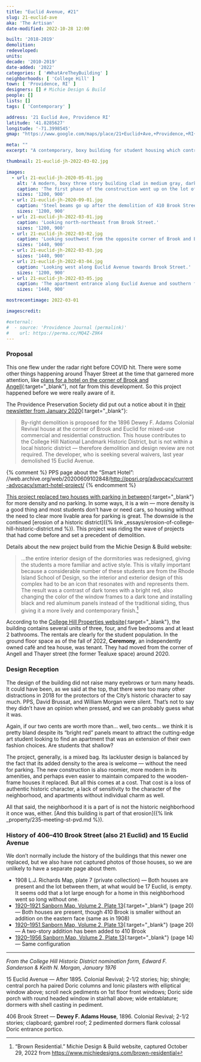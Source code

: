 ```yaml
---
title: "Euclid Avenue, #21"
slug: 21-euclid-ave
aka: 'The Artisan'
date-modified: 2022-10-28 12:00

built: '2018-2019'
demolition:
redeveloped:
units:
decade: '2010-2019'
date-added: '2022'
categories: [ '#WhatAreTheyBuilding' ]
neighborhoods: [ 'College Hill' ]
town: [ 'Providence, RI' ]
designers: [] # Michie Design & Build
people: []
lists: []
tags: [ 'Contemporary' ]

address: '21 Euclid Ave, Providence RI'
latitude: '41.8285627'
longitude: '-71.3998545'
gmap: "https://www.google.com/maps/place/21+Euclid+Ave,+Providence,+RI+02906/@41.8285627,-71.3998545,18z/data=!4m5!3m4!1s0x89e445249e6eca93:0x6ceff37cc15832da!8m2!3d41.8285627!4d-71.3998545"

meta: ""
excerpt: "A contemporary, boxy building for student housing which contributes to the erosion of what was once an intact historic district"

thumbnail: 21-euclid-jh-2022-03-02.jpg

images:
  - url: 21-euclid-jh-2020-05-01.jpg
    alt: 'A modern, boxy three story building clad in medium gray, dark grey, and red flat panel siding. Windows are modern casements and ground floor retail activates the corner of Brook and Euclid streets. An entrance for the apartments is on Euclid.'
    caption: 'The first phase of the construction went up on the lot of the former 15 Euclid Avenue, butting up against 406–410 Brook Street.'
    sizes: '1200, 900'
  - url: 21-euclid-jh-2020-09-01.jpg
    caption: 'Steel beams go up after the demolition of 410 Brook Street for phase 2 of the 21 Euclid project.'
    sizes: '1200, 900'
  - url: 21-euclid-jh-2022-03-01.jpg
    caption: 'Looking north-northeast from Brook Street.'
    sizes: '1200, 900'
  - url: 21-euclid-jh-2022-03-02.jpg
    caption: 'Looking southwest from the opposite corner of Brook and Euclid.'
    sizes: '1440, 900'
  - url: 21-euclid-jh-2022-03-03.jpg
    sizes: '1440, 900'
  - url: 21-euclid-jh-2022-03-04.jpg
    caption: 'Looking west along Euclid Avenue towards Brook Street.'
    sizes: '1200, 900'
  - url: 21-euclid-jh-2022-03-05.jpg
    caption: 'The apartment entrance along Euclid Avenue and southern façade.'
    sizes: '1440, 900'

mostrecentimage: 2022-03-01

imagescredit:

#external:
#  - source: 'Providence Journal (permalink)'
#    url: https://perma.cc/MQ4Z-Z9K4
---
```


### Proposal

This one flew under the radar right before COVID hit. There were some other things happening around Thayer Street at the time that garnered more attention, like [plans for a hotel on the corner of Brook and Angell](//www.golocalprov.com/business/angell-street-hotel-is-anything-but-smart-architecture-critic-will-morgan){:target="_blank"}, not far from this development. So this project happened before we were really aware of it. 

The Providence Preservation Society did put out a notice about it in [their newsletter from January 2020](//myemail.constantcontact.com/January-Advocacy-Alert--Our-Streets-PVD--CPC--Advocacy-Week.html?soid=1102165220207&aid=-AahbwFvxJo){:target="_blank"}:

> By-right demolition is proposed for the 1896 Dewey F. Adams Colonial Revival house at the corner of Brook and Euclid for mixed-use commercial and residential construction. This house contributes to the College Hill National Landmark Historic District, but is not within a local historic district — therefore demolition and design review are not required. The developer, who is seeking several waivers, last year demolished 15 Euclid Avenue. 

{% comment %}
PPS page about the “Smart Hotel”: //web.archive.org/web/20200609102848/http://ppsri.org/advocacy/current-advocacy/smart-hotel-project/
{% endcomment %}

[This project replaced two houses with parking in between](//www.google.com/maps/place/21+Euclid+Ave,+Providence,+RI+02906/@41.8287285,-71.399686,3a,90y,211.83h,92.64t/data=!3m7!1e1!3m5!1s5Lga-cIHyvwc38PJd7AxKg!2e0!5s20170901T000000!7i13312!8i6656!4m13!1m7!3m6!1s0x89e445249e6eca93:0x6ceff37cc15832da!2s21+Euclid+Ave,+Providence,+RI+02906!3b1!8m2!3d41.8285627!4d-71.3998545!3m4!1s0x89e445249e6eca93:0x6ceff37cc15832da!8m2!3d41.8285627!4d-71.3998545){:target="_blank"} for more density and no parking. In some ways, it is a win — more density is a good thing and most students don’t have or need cars, so housing without the need to clear more livable area for parking is great. The downside is the continued [erosion of a historic district]({% link _essays/erosion-of-college-hill-historic-district.md %}). This project was riding the wave of projects that had come before and set a precedent of demolition. 

Details about the new project build from the Michie Design & Build website: 

> …the entire interior design of the dormitories was redesigned, giving the students a more familiar and active style. This is vitally important because a considerable number of these students are from the Rhode Island School of Design, so the interior and exterior design of this complex had to be an icon that resonates with and represents them. The result was a contrast of dark tones with a bright red, also changing the color of the window frames to a dark tone and installing black and red aluminum panels instead of the traditional siding, thus giving it a more lively and contemporary finish.[^1]

[^1]: “Brown Residential.” Michie Design & Build website, captured October 29, 2022 from https://www.michiedesigns.com/brown-residential

According to the [College Hill Properties website](//college-hill.com){:target="_blank"}, the building contains several units of three, four, and five bedrooms and at least 2 bathrooms. The rentals are clearly for the student population. In the ground floor space as of the fall of 2022, **Ceremony**, an independently owned café and tea house, was tenant. They had moved from the corner of Angell and Thayer street (the former Tealuxe space) around 2020. 


### Design Reception

The design of the building did not raise many eyebrows or turn many heads. It could have been, as we said at the top, that there were too many other distractions in 2018 for the protectors of the City’s historic character to say much. PPS, David Brussat, and William Morgan were silent. That’s not to say they didn’t have an opinion when pressed, and we can probably guess what it was.

Again, if our two cents are worth more than… well, two cents… we think it is pretty bland despite its “bright red” panels meant to attract the cutting-edge art student looking to find an apartment that was an extension of their own fashion choices. Are students that shallow?

The project, generally, is a mixed bag. Its lackluster design is balanced by the fact that its added density to the area is welcome — without the need for parking. The new construction is also roomier, more modern in its amenities, and perhaps even easier to maintain compared to the wooden-frame houses it replaced. But all this comes at a cost. That cost is a loss of authentic historic character, a lack of sensitivity to the character of the neighborhood, and apartments without individual charm as well.

All that said, the neighborhood it is a part of is not the historic neighborhood it once was, either. [And this building is part of that erosion]({% link _property/235-meeting-st-pvd.md %}).


### History of 406–410 Brook Street (also 21 Euclid) and 15 Euclid Avenue

We don’t normally include the history of the buildings that this newer one replaced, but we also have not captured photos of those houses, so we are unlikely to have a separate page about them. 

+ 1908 L.J. Richards Map, plate 7 (private collection) — Both houses are present and the lot between them, at what would be 17 Euclid, is empty. It seems odd that a lot large enough for a home in this neighborhood went so long without one. 
+ [1920–1921 Sanborn Map, Volume 2, Plate 13](http://hdl.loc.gov/loc.gmd/g3774pm.g3774pm_g08099192102){:target="_blank"} (page 20) — Both houses are present, though 410 Brook is smaller without an addition on the eastern face (same as in 1908)
+ [1920–1951 Sanborn Map, Volume 2, Plate 13](http://hdl.loc.gov/loc.gmd/g3774pm.g3774pm_g08099195102){:target="_blank"} (page 20) — A two-story addition has been added to 410 Brook
+ [1920–1956 Sanborn Map, Volume 2, Plate 13](http://hdl.loc.gov/loc.gmd/g3774pm.g3774pm_g08099195602){:target="_blank"}  (page 14) — Same configuration

***

_From the College Hill Historic District nomination form, Edward F. Sanderson & Keith N. Morgan, January 1976_

15 Euclid Avenue — After 1895. Colonial Revival; 2-1/2 stories; hip; shingle; central porch ha paired Doric columns and Ionic pilasters with elliptical window above; scroll neck pediments on 1st floor front windows; Doric side porch with round headed window in stairhall above; wide entablature; dormers with shell casting in pediment.

406 Brook Street — **Dewey F. Adams House**, 1896. Colonial Revival; 2-1/2 stories; clapboard; gambrel roof; 2 pedimented dormers flank colossal Doric entrance portico. 

